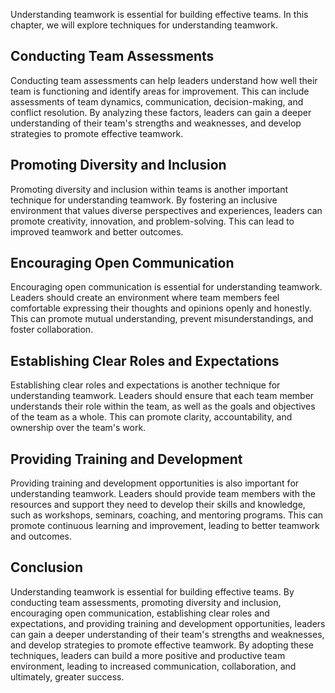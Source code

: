 
Understanding teamwork is essential for building effective teams. In this chapter, we will explore techniques for understanding teamwork.

Conducting Team Assessments
---------------------------

Conducting team assessments can help leaders understand how well their team is functioning and identify areas for improvement. This can include assessments of team dynamics, communication, decision-making, and conflict resolution. By analyzing these factors, leaders can gain a deeper understanding of their team's strengths and weaknesses, and develop strategies to promote effective teamwork.

Promoting Diversity and Inclusion
---------------------------------

Promoting diversity and inclusion within teams is another important technique for understanding teamwork. By fostering an inclusive environment that values diverse perspectives and experiences, leaders can promote creativity, innovation, and problem-solving. This can lead to improved teamwork and better outcomes.

Encouraging Open Communication
------------------------------

Encouraging open communication is essential for understanding teamwork. Leaders should create an environment where team members feel comfortable expressing their thoughts and opinions openly and honestly. This can promote mutual understanding, prevent misunderstandings, and foster collaboration.

Establishing Clear Roles and Expectations
-----------------------------------------

Establishing clear roles and expectations is another technique for understanding teamwork. Leaders should ensure that each team member understands their role within the team, as well as the goals and objectives of the team as a whole. This can promote clarity, accountability, and ownership over the team's work.

Providing Training and Development
----------------------------------

Providing training and development opportunities is also important for understanding teamwork. Leaders should provide team members with the resources and support they need to develop their skills and knowledge, such as workshops, seminars, coaching, and mentoring programs. This can promote continuous learning and improvement, leading to better teamwork and outcomes.

Conclusion
----------

Understanding teamwork is essential for building effective teams. By conducting team assessments, promoting diversity and inclusion, encouraging open communication, establishing clear roles and expectations, and providing training and development opportunities, leaders can gain a deeper understanding of their team's strengths and weaknesses, and develop strategies to promote effective teamwork. By adopting these techniques, leaders can build a more positive and productive team environment, leading to increased communication, collaboration, and ultimately, greater success.
